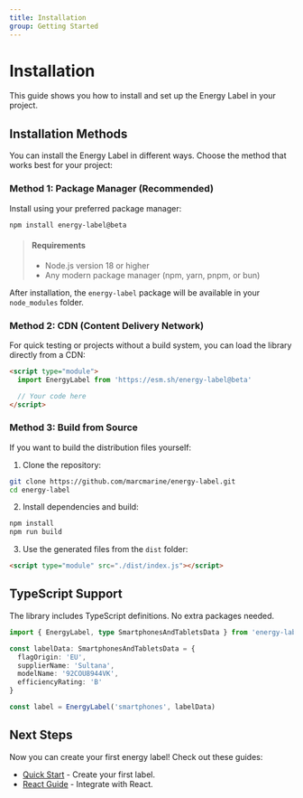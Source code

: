 ```yaml
---
title: Installation
group: Getting Started
---
```


# Installation

This guide shows you how to install and set up the Energy Label in your project.

## Installation Methods

You can install the Energy Label in different ways. Choose the method that works best for your project:

### Method 1: Package Manager (Recommended)

Install using your preferred package manager:

```bash
npm install energy-label@beta
```

> #### Requirements
>
> - Node.js version 18 or higher
> - Any modern package manager (npm, yarn, pnpm, or bun)

After installation, the `energy-label` package will be available in your `node_modules` folder.

### Method 2: CDN (Content Delivery Network)

For quick testing or projects without a build system, you can load the library directly from a CDN:

```html
<script type="module">
  import EnergyLabel from 'https://esm.sh/energy-label@beta'

  // Your code here
</script>
```

### Method 3: Build from Source

If you want to build the distribution files yourself:

1. Clone the repository:

```bash
git clone https://github.com/marcmarine/energy-label.git
cd energy-label
```

2. Install dependencies and build:

```bash
npm install
npm run build
```

3. Use the generated files from the `dist` folder:

```html
<script type="module" src="./dist/index.js"></script>
```

## TypeScript Support

The library includes TypeScript definitions. No extra packages needed.

```typescript
import { EnergyLabel, type SmartphonesAndTabletsData } from 'energy-label'

const labelData: SmartphonesAndTabletsData = {
  flagOrigin: 'EU',
  supplierName: 'Sultana',
  modelName: '92COU8944VK',
  efficiencyRating: 'B'
}

const label = EnergyLabel('smartphones', labelData)
```

## Next Steps

Now you can create your first energy label! Check out these guides:

- [Quick Start](./3-quick-start.md) - Create your first label.
- [React Guide](../guides/react.md) - Integrate with React.
